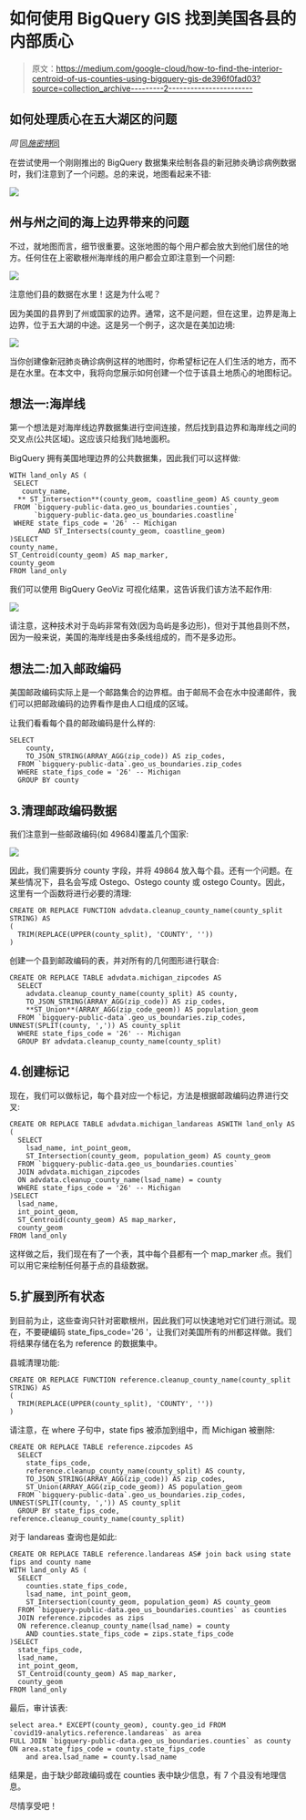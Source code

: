 # 如何使用 BigQuery GIS 找到美国各县的内部质心

> 原文：<https://medium.com/google-cloud/how-to-find-the-interior-centroid-of-us-counties-using-bigquery-gis-de396f0fad03?source=collection_archive---------2----------------------->

## 如何处理质心在五大湖区的问题

*同* [同*施密特*同](/@easchmidt)

在尝试使用一个刚刚推出的 BigQuery 数据集来绘制各县的新冠肺炎确诊病例数据时，我们注意到了一个问题。总的来说，地图看起来不错:

![](img/8c568270326cac0f59db1809fa73b98b.png)

## 州与州之间的海上边界带来的问题

不过，就地图而言，细节很重要。这张地图的每个用户都会放大到他们居住的地方。任何住在上密歇根州海岸线的用户都会立即注意到一个问题:

![](img/2f705f8768612757c9cf4c3d9996a8a8.png)

注意他们县的数据在水里！这是为什么呢？

因为美国的县界到了州或国家的边界。通常，这不是问题，但在这里，边界是海上边界，位于五大湖的中途。这是另一个例子，这次是在美加边境:

![](img/6b078445a11c12389b08cf66b7e37e0c.png)

当你创建像新冠肺炎确诊病例这样的地图时，你希望标记在人们生活的地方，而不是在水里。在本文中，我将向您展示如何创建一个位于该县土地质心的地图标记。

## 想法一:海岸线

第一个想法是对海岸线边界数据集进行空间连接，然后找到县边界和海岸线之间的交叉点(公共区域)。这应该只给我们陆地面积。

BigQuery 拥有美国地理边界的公共数据集，因此我们可以这样做:

```
WITH land_only AS (
 SELECT 
   county_name, 
  ** ST_Intersection**(county_geom, coastline_geom) AS county_geom
 FROM `bigquery-public-data.geo_us_boundaries.counties`, 
      `bigquery-public-data.geo_us_boundaries.coastline`
 WHERE state_fips_code = '26' -- Michigan
       AND ST_Intersects(county_geom, coastline_geom)
)SELECT 
county_name,
ST_Centroid(county_geom) AS map_marker,
county_geom
FROM land_only
```

我们可以使用 BigQuery GeoViz 可视化结果，这告诉我们该方法不起作用:

![](img/037f37c89d7c0891584db8ed2bd65144.png)

请注意，这种技术对于岛屿非常有效(因为岛屿是多边形)，但对于其他县则不然，因为一般来说，美国的海岸线是由多条线组成的，而不是多边形。

## 想法二:加入邮政编码

美国邮政编码实际上是一个邮路集合的边界框。由于邮局不会在水中投递邮件，我们可以把邮政编码的边界看作是由人口组成的区域。

让我们看看每个县的邮政编码是什么样的:

```
SELECT
    county,
    TO_JSON_STRING(ARRAY_AGG(zip_code)) AS zip_codes,
  FROM `bigquery-public-data`.geo_us_boundaries.zip_codes
  WHERE state_fips_code = '26' -- Michigan
  GROUP BY county
```

## 3.清理邮政编码数据

我们注意到一些邮政编码(如 49684)覆盖几个国家:

![](img/43d3e959019295e0fed8243f6830a4f9.png)

因此，我们需要拆分 county 字段，并将 49864 放入每个县。还有一个问题。在某些情况下，县名会写成 Ostego、Ostego county 或 ostego County。因此，这里有一个函数将进行必要的清理:

```
CREATE OR REPLACE FUNCTION advdata.cleanup_county_name(county_split STRING) AS
(
  TRIM(REPLACE(UPPER(county_split), 'COUNTY', ''))
)
```

创建一个县到邮政编码的表，并对所有的几何图形进行联合:

```
CREATE OR REPLACE TABLE advdata.michigan_zipcodes AS
  SELECT
    advdata.cleanup_county_name(county_split) AS county,
    TO_JSON_STRING(ARRAY_AGG(zip_code)) AS zip_codes,
    **ST_Union**(ARRAY_AGG(zip_code_geom)) AS population_geom
  FROM `bigquery-public-data`.geo_us_boundaries.zip_codes, UNNEST(SPLIT(county, ',')) AS county_split
  WHERE state_fips_code = '26' -- Michigan
  GROUP BY advdata.cleanup_county_name(county_split)
```

## 4.创建标记

现在，我们可以做标记，每个县对应一个标记，方法是根据邮政编码边界进行交叉:

```
CREATE OR REPLACE TABLE advdata.michigan_landareas ASWITH land_only AS (
  SELECT 
    lsad_name, int_point_geom,
    ST_Intersection(county_geom, population_geom) AS county_geom
  FROM `bigquery-public-data.geo_us_boundaries.counties`
  JOIN advdata.michigan_zipcodes
  ON advdata.cleanup_county_name(lsad_name) = county
  WHERE state_fips_code = '26' -- Michigan
)SELECT 
  lsad_name,
  int_point_geom,
  ST_Centroid(county_geom) AS map_marker,
  county_geom
FROM land_only
```

这样做之后，我们现在有了一个表，其中每个县都有一个 map_marker 点。我们可以用它来绘制任何基于点的县级数据。

## 5.扩展到所有状态

到目前为止，这些查询只针对密歇根州，因此我们可以快速地对它们进行测试。现在，不要硬编码 state_fips_code='26 '，让我们对美国所有的州都这样做。我们将结果存储在名为 reference 的数据集中。

县城清理功能:

```
CREATE OR REPLACE FUNCTION reference.cleanup_county_name(county_split STRING) AS
(
  TRIM(REPLACE(UPPER(county_split), 'COUNTY', ''))
)
```

请注意，在 where 子句中，state fips 被添加到组中，而 Michigan 被删除:

```
CREATE OR REPLACE TABLE reference.zipcodes AS
  SELECT
    state_fips_code,
    reference.cleanup_county_name(county_split) AS county,
    TO_JSON_STRING(ARRAY_AGG(zip_code)) AS zip_codes,
    ST_Union(ARRAY_AGG(zip_code_geom)) AS population_geom
  FROM `bigquery-public-data`.geo_us_boundaries.zip_codes, UNNEST(SPLIT(county, ',')) AS county_split
  GROUP BY state_fips_code, reference.cleanup_county_name(county_split)
```

对于 landareas 查询也是如此:

```
CREATE OR REPLACE TABLE reference.landareas AS# join back using state fips and county name
WITH land_only AS (
  SELECT 
    counties.state_fips_code,
    lsad_name, int_point_geom,
    ST_Intersection(county_geom, population_geom) AS county_geom
  FROM `bigquery-public-data.geo_us_boundaries.counties` as counties
  JOIN reference.zipcodes as zips
  ON reference.cleanup_county_name(lsad_name) = county
    AND counties.state_fips_code = zips.state_fips_code
)SELECT 
  state_fips_code,
  lsad_name,
  int_point_geom,
  ST_Centroid(county_geom) AS map_marker,
  county_geom
FROM land_only
```

最后，审计该表:

```
select area.* EXCEPT(county_geom), county.geo_id FROM
`covid19-analytics.reference.landareas` as area
FULL JOIN `bigquery-public-data.geo_us_boundaries.counties` as county
ON area.state_fips_code = county.state_fips_code
    and area.lsad_name = county.lsad_name
```

结果是，由于缺少邮政编码或在 counties 表中缺少信息，有 7 个县没有地理信息。

尽情享受吧！